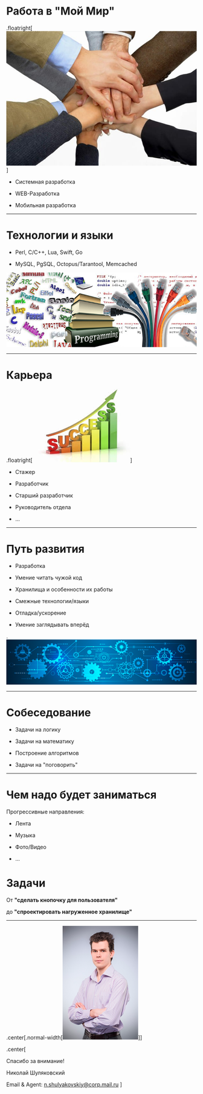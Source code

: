 # Работа в "Мой Мир"

.floatright[![Right-aligned image](1.jpg)]

- Системная разработка

- WEB-Разработка

- Мобильная разработка

---

# Технологии и языки

- Perl, С/С++, Lua, Swift, Go

- MySQL, PgSQL, Octopus/Tarantool, Memcached

![Right-aligned image](3.jpg)

---

# Карьера

.floatright[![Right-aligned image](2.jpeg)]

- Стажер

- Разработчик

- Старший разработчик

- Руководитель отдела

- ...

---

# Путь развития

- Разработка

- Умение читать чужой код

- Хранилища и особенности их работы

- Смежные технологии/языки

- Отладка/ускорение

- Умение заглядывать вперёд

.![Right-aligned image](4.png)

---

# Собеседование

- Задачи на логику

- Задачи на математику

- Построение алгоритмов

- Задачи на "поговорить"

---

# Чем надо будет заниматься

Прогрессивные направления:

- Лента

- Музыка

- Фото/Видео

- ...

# Задачи

От **"сделать кнопочку для пользователя"** 

до **"спроектировать нагруженное хранилище"**

---

.center[.normal-width[![image](shulyakovskiy.png)]]

.center[

Спасибо за внимание!

Николай Шуляковский

Email & Agent: n.shulyakovskiy@corp.mail.ru
]
